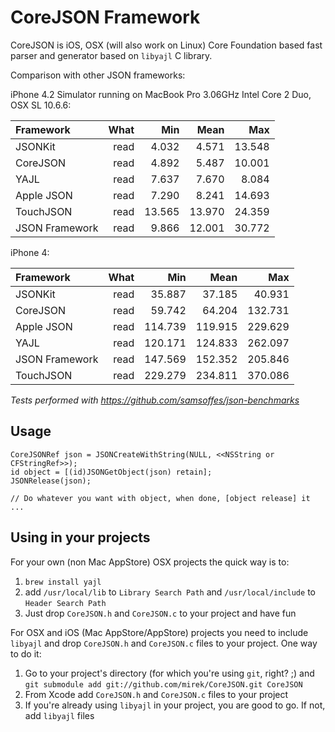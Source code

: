 # CoreJSON Framework

CoreJSON is iOS, OSX (will also work on Linux) Core Foundation based fast parser and generator based on `libyajl` C library.

Comparison with other JSON frameworks:

iPhone 4.2 Simulator running on MacBook Pro 3.06GHz Intel Core 2 Duo, OSX SL 10.6.6:

| Framework            | What    | Min     | Mean    | Max 
|:---------------------|--------:|--------:|--------:|--------:
|              JSONKit |    read |   4.032 |   4.571 |  13.548
|             CoreJSON |    read |   4.892 |   5.487 |  10.001
|                 YAJL |    read |   7.637 |   7.670 |   8.084
|           Apple JSON |    read |   7.290 |   8.241 |  14.693
|            TouchJSON |    read |  13.565 |  13.970 |  24.359
|       JSON Framework |    read |   9.866 |  12.001 |  30.772

iPhone 4:

| Framework            | What    | Min     | Mean    | Max 
|:---------------------|--------:|--------:|--------:|--------:
|              JSONKit |    read |  35.887 |  37.185 |  40.931
|             CoreJSON |    read |  59.742 |  64.204 | 132.731
|           Apple JSON |    read | 114.739 | 119.915 | 229.629
|                 YAJL |    read | 120.171 | 124.833 | 262.097
|       JSON Framework |    read | 147.569 | 152.352 | 205.846
|            TouchJSON |    read | 229.279 | 234.811 | 370.086

_Tests performed with https://github.com/samsoffes/json-benchmarks_

## Usage

    CoreJSONRef json = JSONCreateWithString(NULL, <<NSString or CFStringRef>>);
    id object = [(id)JSONGetObject(json) retain];
    JSONRelease(json);
    
    // Do whatever you want with object, when done, [object release] it
    ...

## Using in your projects

For your own (non Mac AppStore) OSX projects the quick way is to:

1. `brew install yajl`
2. add `/usr/local/lib` to `Library Search Path` and `/usr/local/include` to `Header Search Path`
3. Just drop `CoreJSON.h` and `CoreJSON.c` to your project and have fun

For OSX and iOS (Mac AppStore/AppStore) projects you need to include `libyajl` and drop `CoreJSON.h` and `CoreJSON.c` files to your project.
One way to do it:

1. Go to your project's directory (for which you're using `git`, right? ;) and `git submodule add git://github.com/mirek/CoreJSON.git CoreJSON`
2. From Xcode add `CoreJSON.h` and `CoreJSON.c` files to your project
3. If you're already using `libyajl` in your project, you are good to go. If not, add `libyajl` files
